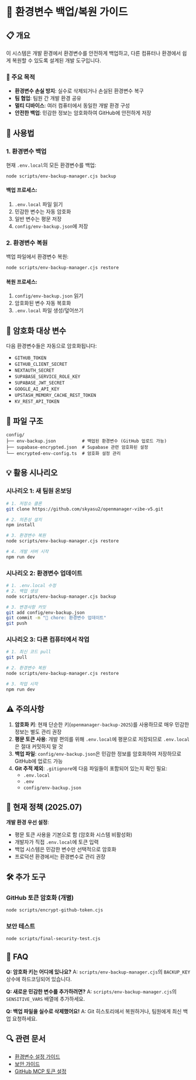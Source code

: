 # 🔄 환경변수 백업/복원 가이드

## 📋 개요

이 시스템은 개발 환경에서 환경변수를 안전하게 백업하고, 다른 컴퓨터나 환경에서 쉽게 복원할 수 있도록 설계된 개발 도구입니다.

### 🎯 주요 목적

- **환경변수 손실 방지**: 실수로 삭제되거나 손실된 환경변수 복구
- **팀 협업**: 팀원 간 개발 환경 공유
- **멀티 디바이스**: 여러 컴퓨터에서 동일한 개발 환경 구성
- **안전한 백업**: 민감한 정보는 암호화하여 GitHub에 안전하게 저장

## 🚀 사용법

### 1. 환경변수 백업

현재 `.env.local`의 모든 환경변수를 백업:

```bash
node scripts/env-backup-manager.cjs backup
```

#### 백업 프로세스:

1. `.env.local` 파일 읽기
2. 민감한 변수는 자동 암호화
3. 일반 변수는 평문 저장
4. `config/env-backup.json`에 저장

### 2. 환경변수 복원

백업 파일에서 환경변수 복원:

```bash
node scripts/env-backup-manager.cjs restore
```

#### 복원 프로세스:

1. `config/env-backup.json` 읽기
2. 암호화된 변수 자동 복호화
3. `.env.local` 파일 생성/덮어쓰기

## 🔐 암호화 대상 변수

다음 환경변수들은 자동으로 암호화됩니다:

- `GITHUB_TOKEN`
- `GITHUB_CLIENT_SECRET`
- `NEXTAUTH_SECRET`
- `SUPABASE_SERVICE_ROLE_KEY`
- `SUPABASE_JWT_SECRET`
- `GOOGLE_AI_API_KEY`
- `UPSTASH_MEMORY_CACHE_REST_TOKEN`
- `KV_REST_API_TOKEN`

## 📁 파일 구조

```
config/
├── env-backup.json          # 백업된 환경변수 (GitHub 업로드 가능)
├── supabase-encrypted.json  # Supabase 관련 암호화된 설정
└── encrypted-env-config.ts  # 암호화 설정 관리
```

## 💡 활용 시나리오

### 시나리오 1: 새 팀원 온보딩

```bash
# 1. 저장소 클론
git clone https://github.com/skyasu2/openmanager-vibe-v5.git

# 2. 의존성 설치
npm install

# 3. 환경변수 복원
node scripts/env-backup-manager.cjs restore

# 4. 개발 서버 시작
npm run dev
```

### 시나리오 2: 환경변수 업데이트

```bash
# 1. .env.local 수정
# 2. 백업 생성
node scripts/env-backup-manager.cjs backup

# 3. 변경사항 커밋
git add config/env-backup.json
git commit -m "🔧 chore: 환경변수 업데이트"
git push
```

### 시나리오 3: 다른 컴퓨터에서 작업

```bash
# 1. 최신 코드 pull
git pull

# 2. 환경변수 복원
node scripts/env-backup-manager.cjs restore

# 3. 작업 시작
npm run dev
```

## ⚠️ 주의사항

1. **암호화 키**: 현재 단순한 키(`openmanager-backup-2025`)를 사용하므로 매우 민감한 정보는 별도 관리 권장
2. **평문 토큰 사용**: 개발 편의를 위해 `.env.local`에 평문으로 저장되므로 `.env.local`은 절대 커밋하지 말 것
3. **백업 파일**: `config/env-backup.json`은 민감한 정보를 암호화하여 저장하므로 GitHub에 업로드 가능
4. **Git 추적 제외**: `.gitignore`에 다음 파일들이 포함되어 있는지 확인 필요:
   - `.env.local`
   - `.env`
   - `config/env-backup.json`

## 🔑 현재 정책 (2025.07)

**개발 환경 우선 설정**:

- 평문 토큰 사용을 기본으로 함 (암호화 시스템 비활성화)
- 개발자가 직접 `.env.local`에 토큰 입력
- 백업 시스템은 민감한 변수만 선택적으로 암호화
- 프로덕션 환경에서는 환경변수로 관리 권장

## 🛠️ 추가 도구

### GitHub 토큰 암호화 (개별)

```bash
node scripts/encrypt-github-token.cjs
```

### 보안 테스트

```bash
node scripts/final-security-test.cjs
```

## 📝 FAQ

**Q: 암호화 키는 어디에 있나요?**
A: `scripts/env-backup-manager.cjs`의 `BACKUP_KEY` 상수에 하드코딩되어 있습니다.

**Q: 새로운 민감한 변수를 추가하려면?**
A: `scripts/env-backup-manager.cjs`의 `SENSITIVE_VARS` 배열에 추가하세요.

**Q: 백업 파일을 실수로 삭제했어요!**
A: Git 히스토리에서 복원하거나, 팀원에게 최신 백업 요청하세요.

## 🔍 관련 문서

- [환경변수 설정 가이드](../setup/ENV-SETUP-QUICKSTART.md)
- [보안 가이드](../security-complete-guide.md)
- [GitHub MCP 토큰 설정](../setup/github-mcp-token-setup.md)
